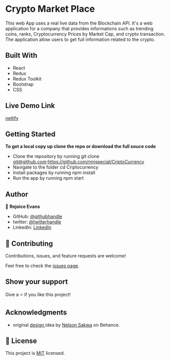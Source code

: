 # Crypto Market Place

This web App uses a real live data from the Blockchain API. It's a web application for a company that provides informations such as trending coins, ranks, Cryptocurrency Prices by Market Cap, and crypto transaction. The application allow users to get full information related to the crypto.

## Built With
- React
- Redux
- Redux Toolkit
- Bootstrap
- CSS

## Live Demo Link

[netlify](https://illustrious-druid-91850e.netlify.app/)
## Getting Started

**To get a local copy up clone the repo or download the full souce code**

- Clone the repository by running git clone git@github.com:https://github.com/rmjspecial/CriptoCurrency
- Navigate to the folder cd Criptocurrency
- Install packages by running npm install
- Run the app by running npm start
## Author

👤 **Rejoice Evans**

- GitHub: [@githubhandle]( https://github.com/rmjspecial)
- twitter:  [@twitterhandle](https://twitter.com/rmjspecial2)
- LinkedIn: [LinkedIn](https://www.linkedin.com/in/rejoice-evans-74882122a/)

## 🤝 Contributing

Contributions, issues, and feature requests are welcome!

Feel free to check the [issues page](https://github.com/rmjspecial/CriptoCurrency/issues).

## Show your support

Give a ⭐️ if you like this project!
## Acknowledgments

- original [design ](https://www.behance.net/gallery/31579789/Ballhead-App-(Free-PSDs)) idea by [Nelson Sakwa](https://www.behance.net/sakwadesignstudio) on Behance.
## 📝 License

This project is [MIT](./MIT.md) licensed.
